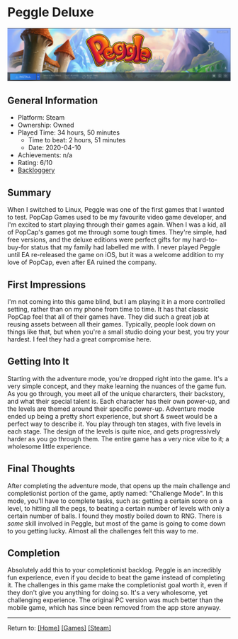 # Peggle Deluxe

![Peggle Deluxe](/Games/Steam/Assets/PeggleSteamMenu.png)

## General Information

- Platform: Steam
- Ownership: Owned
- Played Time: 34 hours, 50 minutes
    - Time to beat: 2 hours, 51 minutes
    - Date: 2020-04-10
- Achievements: n/a
- Rating: 6/10
- [Backloggery](https://www.backloggery.com/games.php?user=QueenRaven29&search=Peggle)

## Summary
When I switched to Linux, Peggle was one of the first games that I wanted to test. PopCap Games used to be my favourite video game developer, and I'm excited to start playing through their games again. When I was a kid, all of PopCap's games got me through some tough times. They're simple, had free versions, and the deluxe editions were perfect gifts for my hard-to-buy-for status that my family had labelled me with. I never played Peggle until EA re-released the game on iOS, but it was a welcome addition to my love of PopCap, even after EA ruined the company. 

## First Impressions
I'm not coming into this game blind, but I am playing it in a more controlled setting, rather than on my phone from time to time. It has that classic PopCap feel that all of their games have. They did such a great job at reusing assets between all their games. Typically, people look down on things like that, but when you're a small studio doing your best, you try your hardest. I feel they had a great compromise here. 

## Getting Into It
Starting with the adventure mode, you're dropped right into the game. It's a very simple concept, and they make learning the nuances of the game fun. As you go through, you meet all of the unique chararcters, their backstory, and what their special talent is. Each character has their own power-up, and the levels are themed around their specific power-up. Adventure mode ended up being a pretty short experience, but short & sweet would be a perfect way to describe it. You play through ten stages, with five levels in each stage. The design of the levels is quite nice, and gets progressively harder as you go through them. The entire game has a very nice vibe to it; a wholesome little experience. 

## Final Thoughts
After completing the adventure mode, that opens up the main challenge and completionist portion of the game, aptly named: "Challenge Mode". In this mode, you'll have to complete tasks, such as: getting a certain score on a level, to hitting all the pegs, to beating a certain number of levels with only a certain number of balls. I found they mostly boiled down to RNG. There is *some* skill involved in Peggle, but most of the game is going to come down to you getting lucky. Almost all the challenges felt this way to me. 

## Completion
Absolutely add this to your completionist backlog. Peggle is an incredibly fun experience, even if you decide to beat the game instead of completing it. The challenges in this game make the completionist goal worth it, even if they don't give you anything for doing so. It's a very wholesome, yet challenging experience. The original PC version was much better than the mobile game, which has since been removed from the app store anyway.  

***
Return to: [[Home]](/index) [[Games]](/Games/Home) [[Steam]](/Games/Steam/Home)